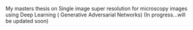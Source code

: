 My masters thesis on Single image super resolution for microscopy images using Deep Learning ( Generative Adversarial Networks) 
(In progress...will be updated soon)
